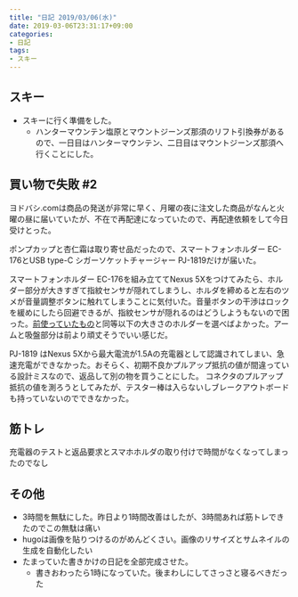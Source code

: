 ```yaml
---
title: "日記 2019/03/06(水)"
date: 2019-03-06T23:31:17+09:00
categories:
- 日記
tags:
- スキー
---
```


## スキー

- スキーに行く準備をした。
  - ハンターマウンテン塩原とマウントジーンズ那須のリフト引換券があるので、一日目はハンターマウンテン、二日目はマウントジーンズ那須へ行くことにした。

## 買い物で失敗 #2
ヨドバシ.comは商品の発送が非常に早く、月曜の夜に注文した商品がなんと火曜の昼に届いていたが、不在で再配達になっていたので、再配達依頼をして今日受けとった。

ポンプカップと杏仁霜は取り寄せ品だったので、スマートフォンホルダー EC-176とUSB type-C シガーソケットチャージャー PJ-1819だけが届いた。

スマートフォンホルダー EC-176を組み立ててNexus 5Xをつけてみたら、ホルダー部分が大きすぎて指紋センサが隠れてしまうし、ホルダを締めると左右のツメが音量調整ボタンに触れてしまうことに気付いた。音量ボタンの干渉はロックを緩めにしたら回避できるが、指紋センサが隠れるのはどうしようもないので困った。[前使っていたもの](https://www.amazon.co.jp/gp/product/B00UJ33YAQ/)と同等以下の大きさのホルダーを選べばよかった。アームと吸盤部分は前より頑丈そうでいい感じだ。

PJ-1819 はNexus 5Xから最大電流が1.5Aの充電器として認識されてしまい、急速充電ができなかった。おそらく、初期不良かプルアップ抵抗の値が間違っている設計ミスなので、返品して別の物を買うことにした。
コネクタのプルアップ抵抗の値を測ろうとしてみたが、テスター棒は入らないしブレークアウトボードも持っていないのでできなかった。

## 筋トレ
充電器のテストと返品要求とスマホホルダの取り付けで時間がなくなってしまったのでなし

## その他
- 3時間を無駄にした。昨日より1時間改善はしたが、3時間あれば筋トレできたのでこの無駄は痛い
- hugoは画像を貼りつけるのがめんどくさい。画像のリサイズとサムネイルの生成を自動化したい
- たまっていた書きかけの日記を全部完成させた。
  - 書きおわったら1時になっていた。後まわしにしてさっさと寝るべきだった

<!--more-->
